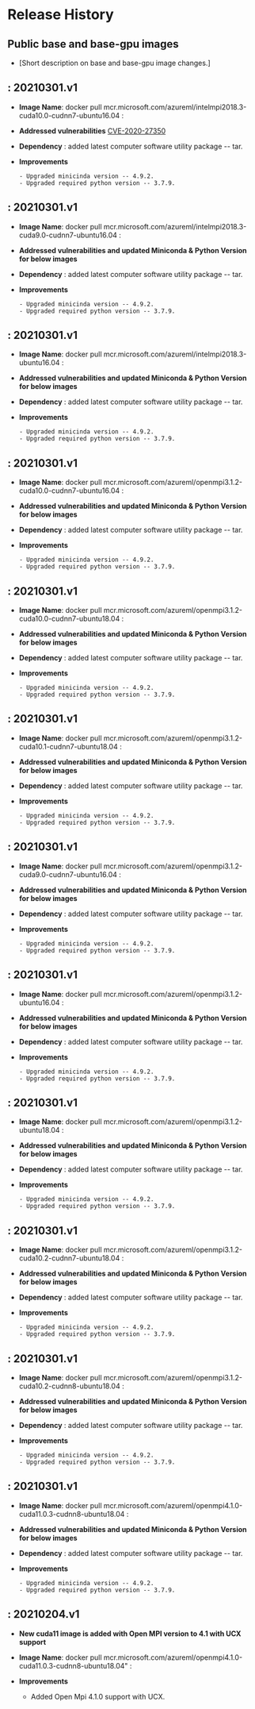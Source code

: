 Release History
===============

Public base and base-gpu images
---

-   \[Short description on base and base-gpu image changes.\]

: 20210301.v1
-------------------

-  **Image Name**: docker pull mcr.microsoft.com/azureml/intelmpi2018.3-cuda10.0-cudnn7-ubuntu16.04 :

-   **Addressed vulnerabilities**
                [CVE-2020-27350](https://lists.ubuntu.com/archives/ubuntu-security-announce/2020-December/005802.html)
                

-   **Dependency** : added latest computer software utility package -- tar.

-   **Improvements**

        - Upgraded minicinda version -- 4.9.2.
        - Upgraded required python version -- 3.7.9.

: 20210301.v1
-------------------

-  **Image Name**: docker pull mcr.microsoft.com/azureml/intelmpi2018.3-cuda9.0-cudnn7-ubuntu16.04 : 

-   **Addressed vulnerabilities and updated Miniconda & Python Version for below images**

-   **Dependency** : added latest computer software utility package -- tar.

-   **Improvements**

        - Upgraded minicinda version -- 4.9.2.
        - Upgraded required python version -- 3.7.9.

: 20210301.v1
-------------------

-  **Image Name**: docker pull mcr.microsoft.com/azureml/intelmpi2018.3-ubuntu16.04 : 

-   **Addressed vulnerabilities and updated Miniconda & Python Version for below images**

-   **Dependency** : added latest computer software utility package -- tar.

-   **Improvements**

        - Upgraded minicinda version -- 4.9.2.
        - Upgraded required python version -- 3.7.9.

: 20210301.v1
-------------------

-  **Image Name**: docker pull mcr.microsoft.com/azureml/openmpi3.1.2-cuda10.0-cudnn7-ubuntu16.04 : 

-   **Addressed vulnerabilities and updated Miniconda & Python Version for below images**

-   **Dependency** : added latest computer software utility package -- tar.

-   **Improvements**

        - Upgraded minicinda version -- 4.9.2.
        - Upgraded required python version -- 3.7.9.

: 20210301.v1
-------------------

-  **Image Name**:  docker pull mcr.microsoft.com/azureml/openmpi3.1.2-cuda10.0-cudnn7-ubuntu18.04 : 

-   **Addressed vulnerabilities and updated Miniconda & Python Version for below images**

-   **Dependency** : added latest computer software utility package -- tar.

-   **Improvements**

        - Upgraded minicinda version -- 4.9.2.
        - Upgraded required python version -- 3.7.9.

: 20210301.v1
-------------------

-  **Image Name**: docker pull mcr.microsoft.com/azureml/openmpi3.1.2-cuda10.1-cudnn7-ubuntu18.04 : 

-   **Addressed vulnerabilities and updated Miniconda & Python Version for below images**

-   **Dependency** : added latest computer software utility package -- tar.

-   **Improvements**

        - Upgraded minicinda version -- 4.9.2.
        - Upgraded required python version -- 3.7.9.

: 20210301.v1
-------------------

-  **Image Name**: docker pull mcr.microsoft.com/azureml/openmpi3.1.2-cuda9.0-cudnn7-ubuntu16.04 : 

-   **Addressed vulnerabilities and updated Miniconda & Python Version for below images**

-   **Dependency** : added latest computer software utility package -- tar.

-   **Improvements**

        - Upgraded minicinda version -- 4.9.2.
        - Upgraded required python version -- 3.7.9.

: 20210301.v1
-------------------

-  **Image Name**: docker pull mcr.microsoft.com/azureml/openmpi3.1.2-ubuntu16.04 : 

-   **Addressed vulnerabilities and updated Miniconda & Python Version for below images**

-   **Dependency** : added latest computer software utility package -- tar.

-   **Improvements**

        - Upgraded minicinda version -- 4.9.2.
        - Upgraded required python version -- 3.7.9.

: 20210301.v1
-------------------

-  **Image Name**: docker pull mcr.microsoft.com/azureml/openmpi3.1.2-ubuntu18.04 : 

-   **Addressed vulnerabilities and updated Miniconda & Python Version for below images**

-   **Dependency** : added latest computer software utility package -- tar.

-   **Improvements**

        - Upgraded minicinda version -- 4.9.2.
        - Upgraded required python version -- 3.7.9.

: 20210301.v1
-------------------

-  **Image Name**: docker pull mcr.microsoft.com/azureml/openmpi3.1.2-cuda10.2-cudnn7-ubuntu18.04 : 

-   **Addressed vulnerabilities and updated Miniconda & Python Version for below images**

-   **Dependency** : added latest computer software utility package -- tar.

-   **Improvements**

        - Upgraded minicinda version -- 4.9.2.
        - Upgraded required python version -- 3.7.9.

: 20210301.v1
-------------------

-  **Image Name**: docker pull mcr.microsoft.com/azureml/openmpi3.1.2-cuda10.2-cudnn8-ubuntu18.04 : 

-   **Addressed vulnerabilities and updated Miniconda & Python Version for below images**

-   **Dependency** : added latest computer software utility package -- tar.

-   **Improvements**

        - Upgraded minicinda version -- 4.9.2.
        - Upgraded required python version -- 3.7.9.

: 20210301.v1
-------------------

-  **Image Name**: docker pull mcr.microsoft.com/azureml/openmpi4.1.0-cuda11.0.3-cudnn8-ubuntu18.04 : 

-   **Addressed vulnerabilities and updated Miniconda & Python Version for below images**

-   **Dependency** : added latest computer software utility package -- tar.

-   **Improvements**

        - Upgraded minicinda version -- 4.9.2.
        - Upgraded required python version -- 3.7.9.   
    
 : 20210204.v1
-------------------

-   **New cuda11 image is added with Open MPI version to 4.1 with UCX support**

-   **Image Name**: docker pull mcr.microsoft.com/azureml/openmpi4.1.0-cuda11.0.3-cudnn8-ubuntu18.04" :

-   **Improvements**

    - Added Open Mpi 4.1.0 support with UCX.






